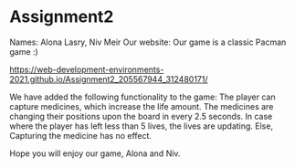 # Assignment2
Names: Alona Lasry, Niv Meir
Our website: Our game is a classic Pacman game :)

https://web-development-environments-2021.github.io/Assignment2_205567944_312480171/

We have added the following functionality to the game:
The player can capture medicines, which increase the life amount. The medicines are 
changing their positions upon the board in every 2.5 seconds. In case where the player has 
left less than 5 lives, the lives are updating. Else, Capturing the medicine has no effect.

Hope you will enjoy our game, Alona and Niv.
